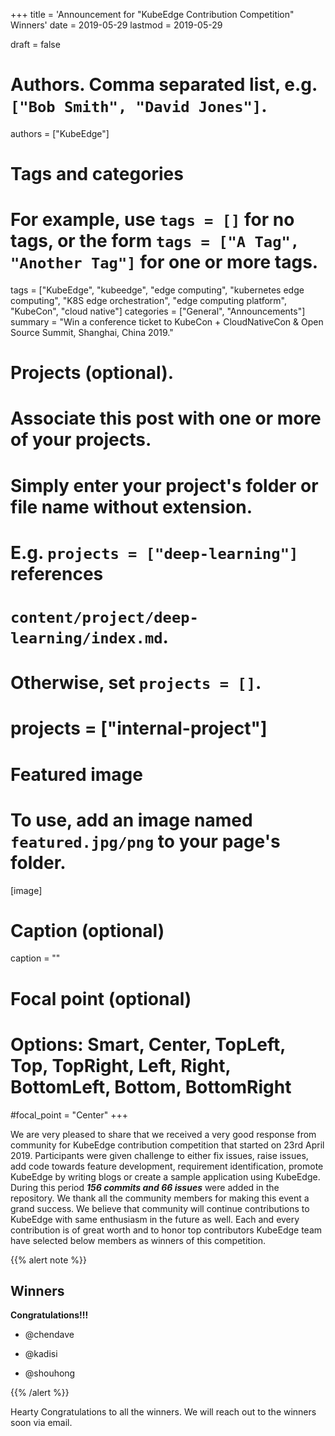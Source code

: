 +++
title = 'Announcement for "KubeEdge Contribution Competition" Winners'
date = 2019-05-29
lastmod = 2019-05-29

draft = false

# Authors. Comma separated list, e.g. `["Bob Smith", "David Jones"]`.
authors = ["KubeEdge"]

# Tags and categories
# For example, use `tags = []` for no tags, or the form `tags = ["A Tag", "Another Tag"]` for one or more tags.
tags = ["KubeEdge", "kubeedge", "edge computing", "kubernetes edge computing", "K8S edge orchestration", "edge computing platform", "KubeCon", "cloud native"]
categories = ["General", "Announcements"]
summary = "Win a conference ticket to KubeCon + CloudNativeCon & Open Source Summit, Shanghai, China 2019."

# Projects (optional).
#   Associate this post with one or more of your projects.
#   Simply enter your project's folder or file name without extension.
#   E.g. `projects = ["deep-learning"]` references 
#   `content/project/deep-learning/index.md`.
#   Otherwise, set `projects = []`.
# projects = ["internal-project"]

# Featured image
# To use, add an image named `featured.jpg/png` to your page's folder. 
[image]
  # Caption (optional)
  caption = ""

  # Focal point (optional)
  # Options: Smart, Center, TopLeft, Top, TopRight, Left, Right, BottomLeft, Bottom, BottomRight
  #focal_point = "Center"
+++




We are very pleased to share that we received a very good response from community for KubeEdge contribution competition that started on 23rd April 2019. Participants were given challenge to either fix issues, raise issues, add code towards feature development, requirement identification, promote KubeEdge by writing blogs or create a sample application using KubeEdge. During this period ***156 commits and 66 issues*** were added in the repository. We thank all the community members for making this event a grand success. We believe that community will continue contributions to KubeEdge with same enthusiasm in the future as well. Each and every contribution is of great worth and to honor top contributors KubeEdge team have selected below members as winners of this competition. 


{{% alert note %}}
## **Winners**

**Congratulations!!!**

- @chendave

- @kadisi

- @shouhong


{{% /alert %}}

Hearty Congratulations to all the winners. We will reach out to the winners soon via email.

